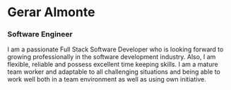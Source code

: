 # Gerar Almonte
### Software Engineer

I am a passionate Full Stack Software Developer who is looking forward to growing professionally in the software development industry. Also, I am flexible, reliable and possess excellent time keeping skills. I am a mature team worker and adaptable to all challenging situations and being able to work well both in a team environment as well as using own initiative.

